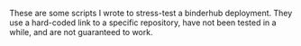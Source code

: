 These are some scripts I wrote to stress-test a binderhub deployment. They use a hard-coded link to a specific repository, have not been tested in a while, and are not guaranteed to work.
